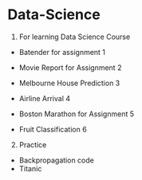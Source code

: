 # Data-Science
1. For learning Data Science Course
- Batender for assignment 1


- Movie Report for Assignment 2


- Melbourne House Prediction 3


- Airline Arrival 4


- Boston Marathon for Assignment 5


- Fruit Classification 6

2. Practice
- Backpropagation code
- Titanic

